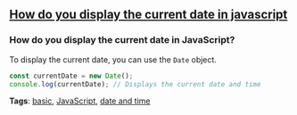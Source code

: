 ## [How do you display the current date in javascript](#how-do-you-display-the-current-date-in-javascript)

### How do you display the current date in JavaScript?

To display the current date, you can use the `Date` object.

```javascript
const currentDate = new Date();
console.log(currentDate); // Displays the current date and time
```

**Tags**: [basic](./level/basic), [JavaScript](./theme/javascript), [date and time](./theme/date_and_time)


